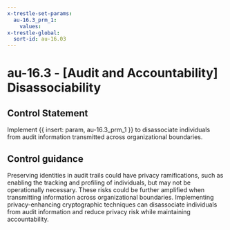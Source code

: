 ```yaml
---
x-trestle-set-params:
  au-16.3_prm_1:
    values:
x-trestle-global:
  sort-id: au-16.03
---
```


# au-16.3 - \[Audit and Accountability\] Disassociability

## Control Statement

Implement {{ insert: param, au-16.3_prm_1 }} to disassociate individuals from audit information transmitted across organizational boundaries.

## Control guidance

Preserving identities in audit trails could have privacy ramifications, such as enabling the tracking and profiling of individuals, but may not be operationally necessary. These risks could be further amplified when transmitting information across organizational boundaries. Implementing privacy-enhancing cryptographic techniques can disassociate individuals from audit information and reduce privacy risk while maintaining accountability.
